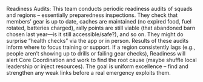 Readiness Audits: This team conducts periodic readiness audits of squads and regions – essentially preparedness inspections. They check that members’ gear is up to date, caches are maintained (no expired food, fuel rotated, batteries charged), rally points are still viable (that abandoned barn chosen last year—is it still accessible/safe?), and so on. They might do surprise “health checks” via the app or in person. Results of these audits inform where to focus training or support. If a region consistently lags (e.g., people aren’t showing up to drills or failing gear checks), Readiness will alert Core Coordination and work to find the root cause (maybe shuffle local leadership or inject resources). The goal is uniform excellence – find and strengthen any weak links before a real emergency exploits them.